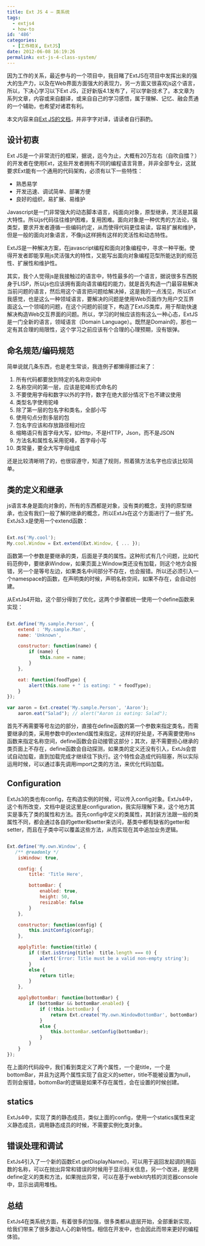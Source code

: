 ```yaml
---
title: Ext JS 4 — 类系统
tags:
  - extjs4
  - how-to
id: '486'
categories:
  - [工作相关, ExtJS]
date: 2012-06-08 16:19:26
permalink: ext-js-4-class-system/
---
```


因为工作的关系，最近参与的一个项目中，我目睹了ExtJS在项目中发挥出来的强大的生产力，以及在Web界面方面强大的表现力，另一方面又很喜欢js这个语言，所以，下决心学习以下Ext JS，正好新版4.1发布了，可以学新技术了。本文章为系列文章，内容或来自翻译，或来自自己的学习感悟，属于理解、记忆、融会贯通的一个辅助，也希望对诸君有利。
<!-- more -->
本文内容来自[Ext JS的文档](http://docs.sencha.com/ext-js/4-1/#!/guide/class_system "ext-js-class-system")，并非字字对译，请读者自行斟酌。

## 设计初衷

Ext JS是一个非常流行的框架，据说，迄今为止，大概有20万左右（自吹自擂？）的开发者在使用Ext，这些开发者拥有不同的编程语言背景，并非全部专业，这就要求Ext能有一个通用的代码架构，必须有以下一些特性：

*   熟悉易学
*   开发迅速、调试简单、部署方便
*   良好的组织，易扩展、易维护

Javascript是一门非常强大的动态脚本语言，纯面向对象，原型继承，灵活是其最大特性。所以js代码往往维护困难，复用困难。面向对象是一种优秀的方法论，强类型，要求开发者遵循一些编码约定，从而使得代码更佳易读，容易扩展和维护，但是一般的面向对象语言，不像js这样拥有这样的灵活性和动态特性。

ExtJS是一种解决方案，在javascript编程和面向对象编程中，寻求一种平衡。使得开发者即能享用js灵活强大的特性，又能写出面向对象编程范型所能达到的规范性、扩展性和维护性。

其实，我个人觉得js是我接触过的语言中，特性最多的一个语言，据说很多东西脱身于LISP，所以js也应该拥有面向语言编程的能力，就是首先构造一门最容易解决当前问题的语言，然后用这个语言把问题给解决掉，这是我的一点浅见，所以Ext我感觉，也是这么一种领域语言，要解决的问题是使用Web页面作为用户交互界面这么一个领域的问题，在这个问题的前提下，构造了ExtJS类库，用于帮助快速解决构造Web交互界面的问题。所以，学习的时候应该抱有这么一种心态，ExtJS是一门全新的语言，领域语言（Domain Language）。既然是Domain的，那也一定有其合理的局限性，这个学习之前应该有个合理的心理预期，没有银弹。

## 命名规范/编码规范

简单说就几条东西，也是老生常谈，我连例子都懒得挪过来了：

1.  所有代码都要放到特定的名称空间中
2.  名称空间的第一层，应该是驼峰形式命名的
3.  不要使用字母和数字以外的字符，数字在绝大部分情况下也不建议使用
4.  类型名字使用驼峰
5.  除了第一层的包名字和类名，全部小写
6.  使用句点分割多层的包
7.  包名字应该和存放路径相对应
8.  缩略语只有首字母大写，如Http，不是HTTP，Json，而不是JSON
9.  方法名和属性名采用驼峰，首字母小写
10.  类常量，要全大写字母组成

还是比较清晰明了的，也很容遵守，知道了规则，照着猜方法名字也应该比较简单。

## 类的定义和继承

js语言本身是面向对象的，所有的东西都是对象，没有类的概念，支持的原型继承，也没有我们一般了解的继承的概念，所以ExtJs在这个方面进行了一些扩充。ExtJs3.x是使用一个extend函数：

```javascript

Ext.ns('My.cool');
My.cool.Window = Ext.extend(Ext.Window, { ... });

```

函数第一个参数是要继承的类，后面是子类的属性。这种形式有几个问题，比如代码范例中，要继承Window，如果页面上Window类还没有加载，则这个地方会报错，另一个是等号左边，如果类名中间部分不存在，也会报错。所以还必须引入一个namespace的函数，在声明类的时候，声明名称空间，如果不存在，会自动创建。

从ExtJs4开始，这个部分得到了优化，这两个步骤都统一使用一个define函数来实现：

```javascript

Ext.define('My.sample.Person', {
    extend : 'My.sample.Man',
    name: 'Unknown',

    constructor: function(name) {
        if (name) {
            this.name = name;
        }
    },

    eat: function(foodType) {
        alert(this.name + " is eating: " + foodType);
    }
});

var aaron = Ext.create('My.sample.Person', 'Aaron');
    aaron.eat("Salad"); // alert("Aaron is eating: Salad");

```

首先不再需要等号左边的部分，直接在define函数的第一个参数来指定类名，而需要继承的类，采用参数中的extend属性来指定。这样的好处是，不再需要使用ns函数来指定名称空间，define函数会自动接管这部分；其次，是不需要担心继承的类页面上不存在，define函数会自动探测，如果类的定义还没有引入，ExtJs会尝试自动加载，直到加载完成才继续往下执行。这个特性会造成代码阻塞，所以实际运用时候，可以通过事先调用import之类的方法，来优化代码加载。

## Configuration

ExtJs3的类也有config，在构造实例的时候，可以传入config对象。ExtJs4中，这个有所改变，文档中是说这里是configuration，我实际理解下来，这个地方其实是事先了类的属性和方法。首先config中定义的类属性，其封装方法跟一般的类属性不同，都会通过各自的getter和setter来访问，基类中都有缺省的getter和setter，而且在子类中可以覆盖这些方法，从而实现在其中追加业务逻辑。

```javascript

Ext.define('My.own.Window', {
   /** @readonly */
    isWindow: true,

    config: {
        title: 'Title Here',

        bottomBar: {
            enabled: true,
            height: 50,
            resizable: false
        }
    },

    constructor: function(config) {
        this.initConfig(config);
    },

    applyTitle: function(title) {
        if (!Ext.isString(title)  title.length === 0) {
            alert('Error: Title must be a valid non-empty string');
        }
        else {
            return title;
        }
    },

    applyBottomBar: function(bottomBar) {
        if (bottomBar && bottomBar.enabled) {
            if (!this.bottomBar) {
                return Ext.create('My.own.WindowBottomBar', bottomBar);
            }
            else {
                this.bottomBar.setConfig(bottomBar);
            }
        }
    }
});

```

在上面的代码段中，我们看到类定义了两个属性，一个是title，一个是bottomBar，并且为这两个属性实现了自定义的setter，title不能被设置为null，否则会报错，bottomBar的逻辑是如果不存在属性，会在设置的时候创建。

## statics

ExtJs4中，实现了类的静态成员，类似上面的config，使用一个statics属性来定义静态成员，调用静态成员的时候，不需要实例化类对象。

## 错误处理和调试

ExtJs4引入了一个新的函数Ext.getDisplayName()，可以用于返回发起调的用函数的名称，可以在抛出异常和错误的时候用于显示相关信息，另一个改进，是使用define定义的类和方法，如果抛出异常，可以在基于webkit内核的浏览器console中，显示出调用堆栈。

## 总结

ExtJs4在类系统方面，有着很多的加强，很多类都从底层开始，全部重新实现，给我们带来了很多激动人心的新特性。相信在开发中，也会因此而带来更好的编程体验。